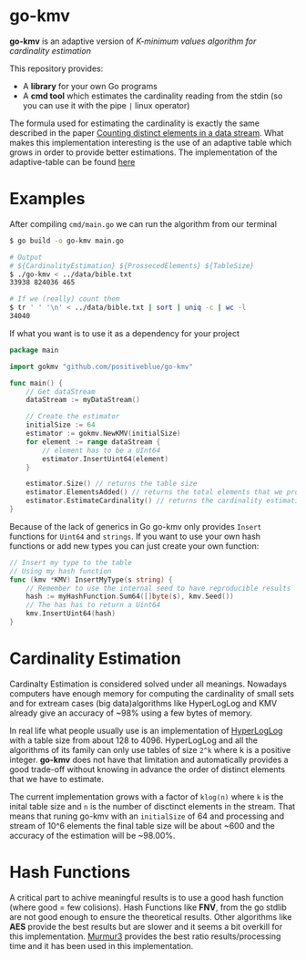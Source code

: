 # go-kmv

**go-kmv** is an adaptive version of *K-minimum values algorithm for cardinality estimation*

This repository provides:
  - A **library** for your own Go programs
  - A **cmd tool** which estimates the cardinality reading from the stdin (so you can use it with the pipe `|` linux operator)

The formula used for estimating the cardinality is exactly the same described in the paper [ Counting distinct elements in a data stream](http://www.google.com/url?sa=t&rct=j&q=&esrc=s&source=web&cd=1&ved=0CEwQFjAA&url=http%3A%2F%2Fwww.cs.umd.edu%2F~samir%2F498%2Fdistinct.ps&ei=h-3IT5GPBfD16AG0q70v&usg=AFQjCNG4nYiSedl6W3r73ZCXNtnaOancnQ&sig2=E8KzKp4qkLiWMQk690Moyw). What makes this implementation interesting is the use of an adaptive table which grows in order to provide better estimations. The implementation of the adaptive-table can be found [here](https://github.com/positiveblue/adaptive-table)

# Examples

After compiling `cmd/main.go` we can run the algorithm from our terminal

```bash
$ go build -o go-kmv main.go

# Output
# ${CardinalityEstimation} ${ProssecedElements} ${TableSize}
$ ./go-kmv < ../data/bible.txt
33938 824036 465

# If we (really) count them
$ tr ' ' '\n' < ../data/bible.txt | sort | uniq -c | wc -l
34040
```

If what you want is to use it as a dependency for your project

```go
package main

import gokmv "github.com/positiveblue/go-kmv"

func main() {
    // Get dataStream
    dataStream := myDataStream()

    // Create the estimator
    initialSize := 64 
    estimator := gokmv.NewKMV(initialSize)
    for element := range dataStream {
        // element has to be a UInt64
        estimator.InsertUint64(element)
    }

    estimator.Size() // returns the table size
    estimator.ElementsAdded() // returns the total elements that we processed
    estimator.EstimateCardinality() // returns the cardinality estimation
}
```

Because of the lack of generics in Go go-kmv only provides `Insert` functions for `Uint64` and `strings`. If you want to use your own hash functions or add new types you can just create your own function:

```go
// Insert my type to the table
// Using my hash function
func (kmv *KMV) InsertMyType(s string) {
    // Remember to use the internal seed to have reproducible results
	hash := myHashFunction.Sum64([]byte(s), kmv.Seed())
    // The has has to return a Uint64
	kmv.InsertUint64(hash)
}
```

# Cardinality Estimation

Cardinalty Estimation is considered solved under all meanings. Nowadays computers have enough memory for computing the cardinality of small sets and for extream cases (big data)algorithms like HyperLogLog and KMV already give an accuracy of ~98% using a few bytes of memory. 

In real life what people usually use is an implementation of [HyperLogLog](http://static.googleusercontent.com/external_content/untrusted_dlcp/research.google.com/en/us/pubs/archive/40671.pdf) with a table size from about 128 to 4096. HyperLogLog and all the algorithms of its family can only use tables of size `2^k` where k is a positive integer. **go-kmv** does not have that limitation and automatically provides a good trade-off without knowing in advance the order of distinct elements that we have to estimate.

The current implementation grows with a factor of `klog(n)` where `k` is the inital table size and `n` is the number of disctinct elements in the stream. That means that runing go-kmv with an `initialSize` of 64 and processing and stream of 10^6 elements the final table size will be about ~600 and the accuracy of the estimation will be ~98.00%.

# Hash Functions
A critical part to achive meaningful results is to use a good hash function (where good = few colisions). Hash Functions like **FNV**, from the go stdlib are not good enough to ensure the theoretical results. Other algorithms like **AES** provide the best results but are slower and it seems a bit overkill for this implementation. [Murmur3](github.com/spaolacci/murmur3) provides the best ratio results/processing time and it has been used in this implementation.

